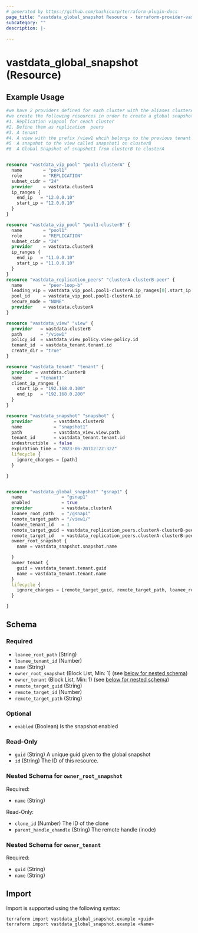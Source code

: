 ```yaml
---
# generated by https://github.com/hashicorp/terraform-plugin-docs
page_title: "vastdata_global_snapshot Resource - terraform-provider-vastdata"
subcategory: ""
description: |-
  
---
```


# vastdata_global_snapshot (Resource)



## Example Usage

```terraform
#we have 2 providers defined for each cluster with the aliases clusterA & clusterB
#we create the following resources in order to create a global snapshot
#1. Replication vippool for ceach cluster
#2. Define them as replication  peers
#3. A tenant 
#4. A view with the prefix /view1 whcih belongs to the previous tenant just created
#5  A snapshot to the view called snapshot1 on clusterB
#6  A Global Snapshot of snapshot1 from clusterB to clusterA


resource "vastdata_vip_pool" "pool1-clusterA" {
  name        = "pool1"
  role        = "REPLICATION"
  subnet_cidr = "24"
  provider    = vastdata.clusterA
  ip_ranges {
    end_ip   = "12.0.0.10"
    start_ip = "12.0.0.10"
  }
}

resource "vastdata_vip_pool" "pool1-clusterB" {
  name        = "pool1"
  role        = "REPLICATION"
  subnet_cidr = "24"
  provider    = vastdata.clusterB
  ip_ranges {
    end_ip   = "11.0.0.10"
    start_ip = "11.0.0.10"
  }
}
resource "vastdata_replication_peers" "clusterA-clusterB-peer" {
  name        = "peer-loop-b"
  leading_vip = vastdata_vip_pool.pool1-clusterB.ip_ranges[0].start_ip
  pool_id     = vastdata_vip_pool.pool1-clusterA.id
  secure_mode = "NONE"
  provider    = vastdata.clusterA
}

resource "vastdata_view" "view" {
  provider   = vastdata.clusterB
  path       = "/view1"
  policy_id  = vastdata_view_policy.view-policy.id
  tenant_id  = vastdata_tenant.tenant.id
  create_dir = "true"
}

resource "vastdata_tenant" "tenant" {
  provider = vastdata.clusterB
  name     = "tenant1"
  client_ip_ranges {
    start_ip = "192.168.0.100"
    end_ip   = "192.168.0.200"
  }
}

resource "vastdata_snapshot" "snapshot" {
  provider        = vastdata.clusterB
  name            = "snapshot1"
  path            = vastdata_view.view.path
  tenant_id       = vastdata_tenant.tenant.id
  indestructible  = false
  expiration_time = "2023-06-20T12:22:32Z"
  lifecycle {
    ignore_changes = [path]
  }

}


resource "vastdata_global_snapshot" "gsnap1" {
  name               = "gsnap1"
  enabled            = true
  provider           = vastdata.clusterA
  loanee_root_path   = "/gsnap1"
  remote_target_path = "/view1/"
  loanee_tenant_id   = 1
  remote_target_guid = vastdata_replication_peers.clusterA-clusterB-peer.guid
  remote_target_id   = vastdata_replication_peers.clusterA-clusterB-peer.id
  owner_root_snapshot {
    name = vastdata_snapshot.snapshot.name

  }
  owner_tenant {
    guid = vastdata_tenant.tenant.guid
    name = vastdata_tenant.tenant.name
  }
  lifecycle {
    ignore_changes = [remote_target_guid, remote_target_path, loanee_root_path]
  }

}
```

<!-- schema generated by tfplugindocs -->
## Schema

### Required

- `loanee_root_path` (String)
- `loanee_tenant_id` (Number)
- `name` (String)
- `owner_root_snapshot` (Block List, Min: 1) (see [below for nested schema](#nestedblock--owner_root_snapshot))
- `owner_tenant` (Block List, Min: 1) (see [below for nested schema](#nestedblock--owner_tenant))
- `remote_target_guid` (String)
- `remote_target_id` (Number)
- `remote_target_path` (String)

### Optional

- `enabled` (Boolean) Is the snapshot enabled

### Read-Only

- `guid` (String) A unique guid given to the global snapshot
- `id` (String) The ID of this resource.

<a id="nestedblock--owner_root_snapshot"></a>
### Nested Schema for `owner_root_snapshot`

Required:

- `name` (String)

Read-Only:

- `clone_id` (Number) The ID of the clone
- `parent_handle_ehandle` (String) The remote handle (inode)


<a id="nestedblock--owner_tenant"></a>
### Nested Schema for `owner_tenant`

Required:

- `guid` (String)
- `name` (String)

## Import

Import is supported using the following syntax:

```shell
terraform import vastdata_global_snapshot.example <guid>
terraform import vastdata_global_snapshot.example <Name>
```
